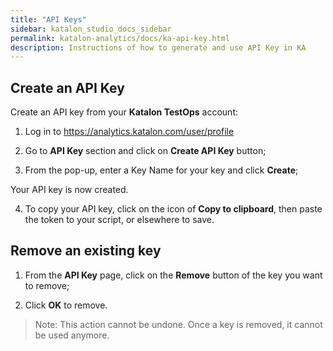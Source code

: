 ```yaml
---
title: "API Keys" 
sidebar: katalon_studio_docs_sidebar
permalink: katalon-analytics/docs/ka-api-key.html
description: Instructions of how to generate and use API Key in KA
---
```


## Create an API Key

Create an API key from your **Katalon TestOps** account:

1. Log in to https://analytics.katalon.com/user/profile

2. Go to **API Key** section and click on **Create API Key** button;

3. From the pop-up, enter a Key Name for your key and click **Create**;

Your API key is now created.

4. To copy your API key, click on the icon of **Copy to clipboard**, then paste the token to your script, or elsewhere to save.

## Remove an existing key

1.  From the **API Key** page, click on the **Remove** button of the key you want to remove;

2. Click **OK** to remove.

> Note: This action cannot be undone. Once a key is removed, it cannot be used anymore.
